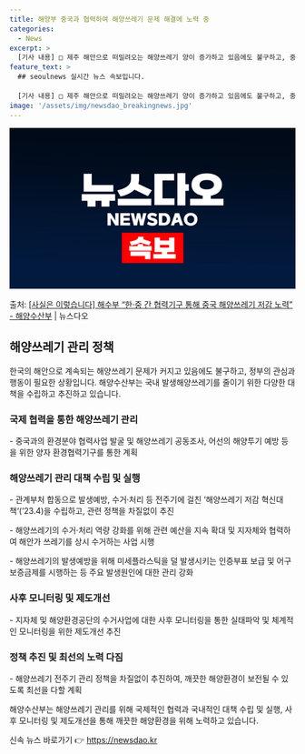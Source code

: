 ```yaml
---
title: 해양부 중국과 협력하여 해양쓰레기 문제 해결에 노력 중
categories:
  - News
excerpt: >
  [기사 내용] □ 제주 해안으로 떠밀려오는 해양쓰레기 양이 증가하고 있음에도 불구하고, 중앙정부는 올해 전국…
feature_text: >
  ## seoulnews 실시간 뉴스 속보입니다.

  [기사 내용] □ 제주 해안으로 떠밀려오는 해양쓰레기 양이 증가하고 있음에도 불구하고, 중앙정부는 올해 전국…
image: '/assets/img/newsdao_breakingnews.jpg'
---
```


![뉴스다오 속보](/assets/img/newsdao_breakingnews.jpg)

<p>출처: <a href="https://newsdao.kr/3478" rel="dofollow">[사실은 이렇습니다] 해수부 “한·중 간 협력기구 통해 중국 해양쓰레기 저감 노력” - 해양수산부</a> | 뉴스다오</p>

<h2 data-ke-size="size26">해양쓰레기 관리 정책</h2>
<p data-ke-size="size16">한국의 해안으로 계속되는 해양쓰레기 문제가 커지고 있음에도 불구하고, 정부의 관심과 행동이 필요한 상황입니다. 해양수산부는 국내 발생해양쓰레기를 줄이기 위한 다양한 대책을 수립하고 추진하고 있습니다.</p>

<h3>국제 협력을 통한 해양쓰레기 관리</h3>
<p data-ke-size="size16">- 중국과의 환경분야 협력사업 발굴 및 해양쓰레기 공동조사, 어선의 해양투기 예방 등을 위한 양자 환경협력기구를 통한 계획</p>

<h3>해양쓰레기 관리 대책 수립 및 실행</h3>
<p data-ke-size="size16">- 관계부처 합동으로 발생예방, 수거·처리 등 전주기에 걸친 ‘해양쓰레기 저감 혁신대책‘(’23.4)을 수립하고, 관련 정책을 차질없이 추진</p>
<p data-ke-size="size16">- 해양쓰레기의 수거·처리 역량 강화를 위해 관련 예산을 지속 확대 및 지자체와 협력하여 해안가 쓰레기를 상시 수거하는 사업 시행</p>
<p data-ke-size="size16">- 해양쓰레기의 발생예방을 위해 미세플라스틱을 덜 발생시키는 인증부표 보급 및 어구보증금제를 시행하는 등 주요 발생원인에 대한 관리 강화</p>

<h3>사후 모니터링 및 제도개선</h3>
<p data-ke-size="size16">- 지자체 및 해양환경공단의 수거사업에 대한 사후 모니터링을 통한 실태파악 및 체계적인 모니터링을 위한 제도개선 추진</p>

<h3>정책 추진 및 최선의 노력 다짐</h3>
<p data-ke-size="size16">- 해양쓰레기 전주기 관리 정책을 차질없이 추진하여, 깨끗한 해양환경이 보전될 수 있도록 최선을 다할 계획</p>

해양수산부는 해양쓰레기 관리를 위해 국제적인 협력과 국내적인 대책 수립 및 실행, 사후 모니터링 및 제도개선을 통해 깨끗한 해양환경을 위해 노력하고 있습니다. 

신속 뉴스 바로가기 👉 <a href="https://newsdao.kr" rel="dofollow">https://newsdao.kr</a>


